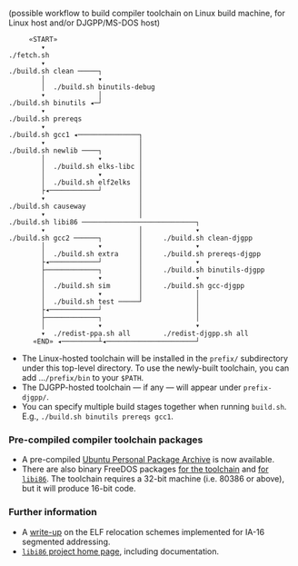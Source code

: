 (possible workflow to build compiler toolchain on Linux build machine, for Linux host and/or DJGPP/MS-DOS host)

         «START»
            ▾
    ./fetch.sh
            ▾
    ./build.sh clean ─────┐
            │             ▾
            │  ./build.sh binutils-debug
            ▾             │
    ./build.sh binutils ◂─┘
            ▾
    ./build.sh prereqs
            ▾
    ./build.sh gcc1 ◂───────────────┐
            ▾                       │
    ./build.sh newlib ────┐         │
            │             ▾         │
            │  ./build.sh elks-libc │
            │             ▾         │
            │  ./build.sh elf2elks  │
            ├◂────────────┘         │
            ▾                       │
    ./build.sh causeway             │
            ▾                       │
    ./build.sh libi86 ────────────────────────────┐
            ▾                       │             ▾
    ./build.sh gcc2 ──────┐         │     ./build.sh clean-djgpp
            │             ▾         │             ▾
            │  ./build.sh extra     │     ./build.sh prereqs-djgpp
            ├◂────────────┘         │             ▾
            ├─────────────┐         │     ./build.sh binutils-djgpp
            │             ▾         │             ▾
            │  ./build.sh sim       │     ./build.sh gcc-djgpp
            │             ▾         │             │
            │  ./build.sh test ─────┘             │
            ├◂────────────┘                       │
            ├─────────────┐                       │
            │             ▾                       ▾
            ▾  ./redist-ppa.sh all        ./redist-djgpp.sh all
          «END» ◂─────────┴◂──────────────────────┘

  * The Linux-hosted toolchain will be installed in the `prefix/` subdirectory under this top-level directory.  To use the newly-built toolchain, you can add ...`/prefix/bin` to your `$PATH`.
  * The DJGPP-hosted toolchain — if any — will appear under `prefix-djgpp/`.
  * You can specify multiple build stages together when running `build.sh`.  E.g., `./build.sh binutils prereqs gcc1`.

### Pre-compiled compiler toolchain packages

  * A pre-compiled [Ubuntu Personal Package Archive](https://launchpad.net/~tkchia/+archive/ubuntu/build-ia16/) is now available.
  * There are also binary FreeDOS packages [for the toolchain](https://github.com/tkchia/build-ia16/releases) and [for `libi86`](https://github.com/tkchia/libi86/releases).  The toolchain requires a 32-bit machine (i.e. 80386 or above), but it will produce 16-bit code.

### Further information

  * A [write-up](elf16-writeup.md) on the ELF relocation schemes implemented for IA-16 segmented addressing.
  * [`libi86` project home page](https://gitlab.com/tkchia/libi86), including documentation.
